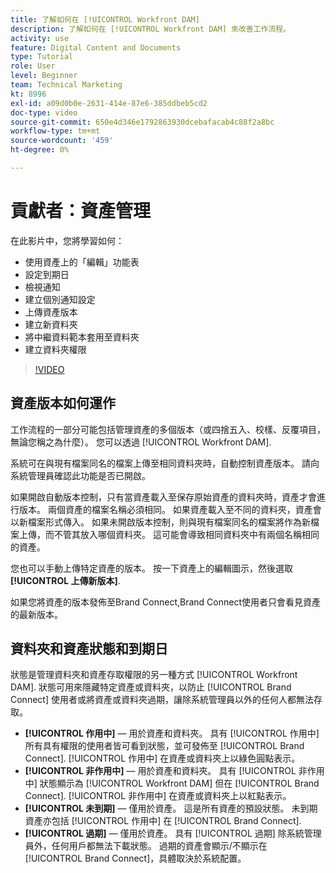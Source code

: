 ```yaml
---
title: 了解如何在 [!UICONTROL Workfront DAM]
description: 了解如何在 [!UICONTROL Workfront DAM] 來改善工作流程。
activity: use
feature: Digital Content and Documents
type: Tutorial
role: User
level: Beginner
team: Technical Marketing
kt: 8996
exl-id: a09d0b0e-2631-414e-87e6-385ddbeb5cd2
doc-type: video
source-git-commit: 650e4d346e1792863930dcebafacab4c88f2a8bc
workflow-type: tm+mt
source-wordcount: '459'
ht-degree: 0%

---
```


# 貢獻者：資產管理

在此影片中，您將學習如何：

* 使用資產上的「編輯」功能表
* 設定到期日
* 檢視通知
* 建立個別通知設定
* 上傳資產版本
* 建立新資料夾
* 將中繼資料範本套用至資料夾
* 建立資料夾權限

>[!VIDEO](https://video.tv.adobe.com/v/335256/?quality=12&learn=on)

## 資產版本如何運作

工作流程的一部分可能包括管理資產的多個版本（或四捨五入、校樣、反覆項目，無論您稱之為什麼）。 您可以透過 [!UICONTROL Workfront DAM].

系統可在與現有檔案同名的檔案上傳至相同資料夾時，自動控制資產版本。 請向系統管理員確認此功能是否已開啟。

如果開啟自動版本控制，只有當資產載入至保存原始資產的資料夾時，資產才會進行版本。 兩個資產的檔案名稱必須相同。 如果資產載入至不同的資料夾，資產會以新檔案形式傳入。
如果未開啟版本控制，則與現有檔案同名的檔案將作為新檔案上傳，而不管其放入哪個資料夾。 這可能會導致相同資料夾中有兩個名稱相同的資產。

您也可以手動上傳特定資產的版本。 按一下資產上的編輯圖示，然後選取 **[!UICONTROL 上傳新版本]**.

如果您將資產的版本發佈至Brand Connect,Brand Connect使用者只會看見資產的最新版本。

## 資料夾和資產狀態和到期日

狀態是管理資料夾和資產存取權限的另一種方式 [!UICONTROL Workfront DAM]. 狀態可用來隱藏特定資產或資料夾，以防止 [!UICONTROL Brand Connect] 使用者或將資產或資料夾過期，讓除系統管理員以外的任何人都無法存取。

* **[!UICONTROL 作用中]** — 用於資產和資料夾。 具有 [!UICONTROL 作用中] 所有具有權限的使用者皆可看到狀態，並可發佈至 [!UICONTROL Brand Connect]. [!UICONTROL 作用中] 在資產或資料夾上以綠色圓點表示。
* **[!UICONTROL 非作用中]** — 用於資產和資料夾。 具有 [!UICONTROL 非作用中] 狀態顯示為 [!UICONTROL Workfront DAM] 但在 [!UICONTROL Brand Connect]. [!UICONTROL 非作用中] 在資產或資料夾上以紅點表示。
* **[!UICONTROL 未到期]** — 僅用於資產。 這是所有資產的預設狀態。 未到期資產亦包括 [!UICONTROL 作用中] 在 [!UICONTROL Brand Connect].
* **[!UICONTROL 過期]** — 僅用於資產。 具有 [!UICONTROL 過期] 除系統管理員外，任何用戶都無法下載狀態。 過期的資產會顯示/不顯示在 [!UICONTROL Brand Connect]，具體取決於系統配置。
